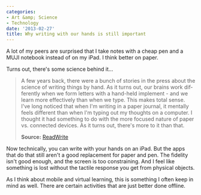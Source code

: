 ```yaml
---
categories:
- Art &amp; Science
- Technology
date: '2013-02-27'
title: Why writing with our hands is still important
---
```


A lot of my peers are surprised that I take notes with a cheap pen and a MUJI notebook instead of on my iPad. I think better on paper.

Turns out, there's some science behind it...

<blockquote>A few years back, there were a bunch of sto­ries in the press about the sci­ence of writ­ing things by hand. As it turns out, our brains work dif­fer­ent­ly when we form let­ters with a hand-held imple­ment - and we learn more effec­tive­ly than when we type. This makes total sense. I've long noticed that when I'm writ­ing in a paper jour­nal, it men­tal­ly feels dif­fer­ent than when I'm typ­ing out my thoughts on a com­put­er. I thought it had some­thing to do with the more focused nature of paper vs. con­nect­ed devices. As it turns out, there's more to it than that.

<strong>Source:</strong> <a href="http://readwrite.com/2013/01/11/why-writing-with-our-hands-is-still-important">ReadWrite</a></blockquote>

Now technically, you can write with your hands on an iPad. But the apps that do that still aren't a good replacement for paper and pen. The fidelity isn't good enough, and the screen is too constraining. And I feel like something is lost without the tactile response you get from physical objects.

As I think about mobile and virtual learning, this is something I often keep in mind as well. There are certain activities that are just better done offline.